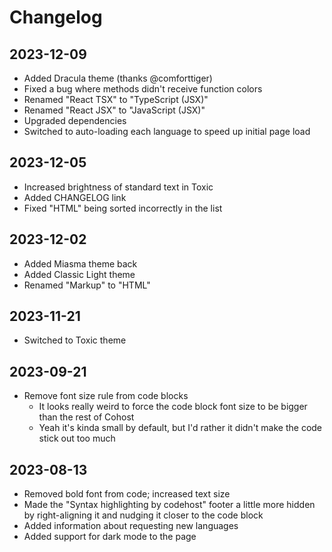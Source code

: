 # Changelog

## 2023-12-09

- Added Dracula theme (thanks @comforttiger)
- Fixed a bug where methods didn't receive function colors
- Renamed "React TSX" to "TypeScript (JSX)"
- Renamed "React JSX" to "JavaScript (JSX)"
- Upgraded dependencies
- Switched to auto-loading each language to speed up initial page load

## 2023-12-05

- Increased brightness of standard text in Toxic
- Added CHANGELOG link
- Fixed "HTML" being sorted incorrectly in the list

## 2023-12-02

- Added Miasma theme back
- Added Classic Light theme
- Renamed "Markup" to "HTML"

## 2023-11-21

- Switched to Toxic theme

## 2023-09-21

- Remove font size rule from code blocks
  - It looks really weird to force the code block font size to be bigger than
    the rest of Cohost
  - Yeah it's kinda small by default, but I'd rather it didn't make the code
    stick out too much

## 2023-08-13

- Removed bold font from code; increased text size
- Made the "Syntax highlighting by codehost" footer a little more hidden by
  right-aligning it and nudging it closer to the code block
- Added information about requesting new languages
- Added support for dark mode to the page

